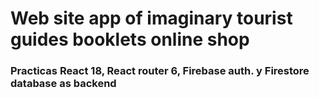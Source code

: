 # Web site app of imaginary tourist guides booklets online shop

### Practicas React 18, React router 6, Firebase auth. y Firestore database as backend
